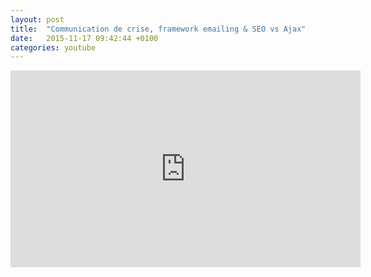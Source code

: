 ```yaml
---
layout: post
title:  "Communication de crise, framework emailing & SEO vs Ajax"
date:   2015-11-17 09:42:44 +0100
categories: youtube
---
```


<iframe width="560" height="315" src="https://www.youtube-nocookie.com/embed/HQPn24gmyiw" frameborder="0" gesture="media" allow="encrypted-media" allowfullscreen></iframe>

<!--more-->